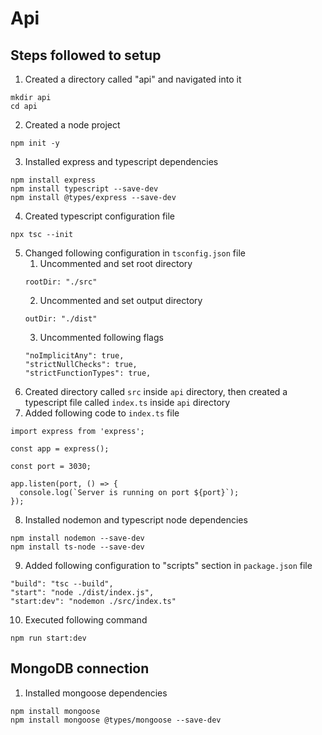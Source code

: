 # Api

## Steps followed to setup

1. Created a directory called "api" and navigated into it
```
mkdir api
cd api
```

2. Created a node project
```
npm init -y
```

3. Installed express and typescript dependencies
```
npm install express
npm install typescript --save-dev
npm install @types/express --save-dev
```

4. Created typescript configuration file
```
npx tsc --init
```

5. Changed following configuration in `tsconfig.json` file
    1. Uncommented and set root directory
    ```
    rootDir: "./src"
    ```
    2. Uncommented and set output directory
    ```
    outDir: "./dist"
    ```
    3. Uncommented following flags
    ```
    "noImplicitAny": true,
    "strictNullChecks": true,
    "strictFunctionTypes": true,
    ```
6. Created directory called `src` inside `api` directory, then created a typescript file called `index.ts` inside `api` directory
7. Added following code to `index.ts` file
```
import express from 'express';

const app = express();

const port = 3030;

app.listen(port, () => {
  console.log(`Server is running on port ${port}`);
});
```
8. Installed nodemon and typescript node dependencies
```
npm install nodemon --save-dev
npm install ts-node --save-dev
```
9. Added following configuration to "scripts" section in `package.json` file
```
"build": "tsc --build",
"start": "node ./dist/index.js",
"start:dev": "nodemon ./src/index.ts"
```
10. Executed following command
```
npm run start:dev
```

## MongoDB connection

1. Installed mongoose dependencies
```
npm install mongoose
npm install mongoose @types/mongoose --save-dev
```